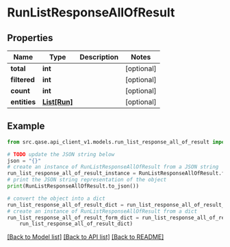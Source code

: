 # RunListResponseAllOfResult


## Properties

Name | Type | Description | Notes
------------ | ------------- | ------------- | -------------
**total** | **int** |  | [optional] 
**filtered** | **int** |  | [optional] 
**count** | **int** |  | [optional] 
**entities** | [**List[Run]**](Run.md) |  | [optional] 

## Example

```python
from src.qase.api_client_v1.models.run_list_response_all_of_result import RunListResponseAllOfResult

# TODO update the JSON string below
json = "{}"
# create an instance of RunListResponseAllOfResult from a JSON string
run_list_response_all_of_result_instance = RunListResponseAllOfResult.from_json(json)
# print the JSON string representation of the object
print(RunListResponseAllOfResult.to_json())

# convert the object into a dict
run_list_response_all_of_result_dict = run_list_response_all_of_result_instance.to_dict()
# create an instance of RunListResponseAllOfResult from a dict
run_list_response_all_of_result_form_dict = run_list_response_all_of_result.from_dict(
    run_list_response_all_of_result_dict)
```
[[Back to Model list]](../README.md#documentation-for-models) [[Back to API list]](../README.md#documentation-for-api-endpoints) [[Back to README]](../README.md)


